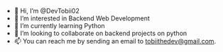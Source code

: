 - 👋 Hi, I’m @DevTobii02
- 👀 I’m interested in Backend Web Development 
- 🌱 I’m currently learning Python 
- 💞️ I’m looking to collaborate on backend projects on python
- 📫 You can reach me by sending an email to tobiithedev@gmail.com.

<!---
DevTobii02/DevTobii02 is a ✨ special ✨ repository because its `README.md` (this file) appears on your GitHub profile.
You can click the Preview link to take a look at your changes.
--->
